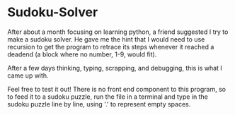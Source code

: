 # Sudoku-Solver

After about a month focusing on learning python, a friend suggested I try to make a sudoku solver. He gave me the hint that I would 
need to use recursion to get the program to retrace its steps whenever it reached a deadend (a block where no number, 1-9, would 
fit). 

After a few days thinking, typing, scrapping, and debugging, this is what I came up with. 

Feel free to test it out! There is no front end component to this program, so to feed it to a sudoku puzzle, run the file in a terminal and type in the sudoku puzzle line by line, using '.' to represent empty spaces.
